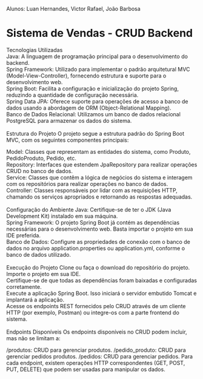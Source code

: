 Alunos: Luan Hernandes, Victor Rafael, João Barbosa
<h1>Sistema de Vendas - CRUD Backend</h1>

Tecnologias Utilizadas<br/>
Java: A linguagem de programação principal para o desenvolvimento do backend.<br/>
Spring Framework: Utilizado para implementar o padrão arquitetural MVC (Model-View-Controller), fornecendo estrutura e suporte para o desenvolvimento web.<br/>
Spring Boot: Facilita a configuração e inicialização do projeto Spring, reduzindo a quantidade de configuração necessária.<br/>
Spring Data JPA: Oferece suporte para operações de acesso a banco de dados usando a abordagem de ORM (Object-Relational Mapping).<br/>
Banco de Dados Relacional: Utilizamos um banco de dados relacional PostgreSQL para armazenar os dados do sistema.<br/><br/>
Estrutura do Projeto
O projeto segue a estrutura padrão do Spring Boot MVC, com os seguintes componentes principais:

Model: Classes que representam as entidades do sistema, como Produto, PedidoProduto, Pedido, etc.<br/>
Repository: Interfaces que estendem JpaRepository para realizar operações CRUD no banco de dados.<br/>
Service: Classes que contêm a lógica de negócios do sistema e interagem com os repositórios para realizar operações no banco de dados.<br/>
Controller: Classes responsáveis por lidar com as requisições HTTP, chamando os serviços apropriados e retornando as respostas adequadas.<br/><br/>
Configuração do Ambiente
Java: Certifique-se de ter o JDK (Java Development Kit) instalado em sua máquina.<br/>
Spring Framework: O projeto Spring Boot já contém as dependências necessárias para o desenvolvimento web. Basta importar o projeto em sua IDE preferida.<br/>
Banco de Dados: Configure as propriedades de conexão com o banco de dados no arquivo application.properties ou application.yml, conforme o banco de dados utilizado.<br/><br/>
Execução do Projeto
Clone ou faça o download do repositório do projeto.<br/>
Importe o projeto em sua IDE.<br/>
Certifique-se de que todas as dependências foram baixadas e configuradas corretamente.<br/>
Execute a aplicação Spring Boot. Isso iniciará o servidor embutido Tomcat e implantará a aplicação.<br/>
Acesse os endpoints REST fornecidos pelo CRUD através de um cliente HTTP (por exemplo, Postman) ou integre-os com a parte frontend do sistema.<br/><br/>
Endpoints Disponíveis
Os endpoints disponíveis no CRUD podem incluir, mas não se limitam a:

/produtos: CRUD para gerenciar produtos.
/pedido_produto: CRUD para gerenciar pedidos produtos.
/pedidos: CRUD para gerenciar pedidos.
Para cada endpoint, existem operações HTTP correspondentes (GET, POST, PUT, DELETE) que podem ser usadas para manipular os dados.
